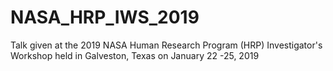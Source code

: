 # NASA_HRP_IWS_2019
Talk given at the 2019 NASA Human Research Program (HRP) Investigator's Workshop held in Galveston, Texas on January 22 -25, 2019

